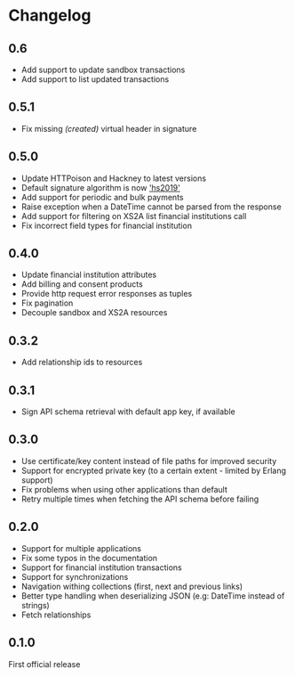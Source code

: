 # Changelog

## 0.6

* Add support to update sandbox transactions
* Add support to list updated transactions

## 0.5.1

* Fix missing _(created)_ virtual header in signature

## 0.5.0

* Update HTTPoison and Hackney to latest versions
* Default signature algorithm is now ['hs2019'](https://tools.ietf.org/html/draft-cavage-http-signatures-12#appendix-E.2)
* Add support for periodic and bulk payments
* Raise exception when a DateTime cannot be parsed from the response
* Add support for filtering on XS2A list financial institutions call
* Fix incorrect field types for financial institution

## 0.4.0

* Update financial institution attributes
* Add billing and consent products
* Provide http request error responses as tuples
* Fix pagination
* Decouple sandbox and XS2A resources

## 0.3.2

* Add relationship ids to resources

## 0.3.1

* Sign API schema retrieval with default app key, if available

## 0.3.0

* Use certificate/key content instead of file paths for improved security
* Support for encrypted private key (to a certain extent - limited by Erlang support)
* Fix problems when using other applications than default
* Retry multiple times when fetching the API schema before failing

## 0.2.0

* Support for multiple applications
* Fix some typos in the documentation
* Support for financial institution transactions
* Support for synchronizations
* Navigation withing collections (first, next and previous links)
* Better type handling when deserializing JSON (e.g: DateTime instead of strings)
* Fetch relationships

## 0.1.0

First official release
